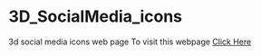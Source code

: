 # 3D_SocialMedia_icons
3d social media icons web page
To visit this webpage [Click Here](http://sanjayguguloth.online)
